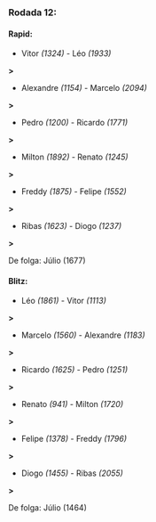 ### Rodada 12:

#### Rapid:

* Vitor *(1324)*     -     Léo *(1933)*

 **>** 
* Alexandre *(1154)*     -     Marcelo *(2094)*

 **>** 
* Pedro *(1200)*     -     Ricardo *(1771)*

 **>** 
* Milton *(1892)*     -     Renato *(1245)*

 **>** 
* Freddy *(1875)*     -     Felipe *(1552)*

 **>** 
* Ribas *(1623)*     -     Diogo *(1237)*

 **>** 

De folga: Júlio (1677)

#### Blitz:

* Léo *(1861)*     -     Vitor *(1113)*

 **>** 
* Marcelo *(1560)*     -     Alexandre *(1183)*

 **>** 
* Ricardo *(1625)*     -     Pedro *(1251)*

 **>** 
* Renato *(941)*     -     Milton *(1720)*

 **>** 
* Felipe *(1378)*     -     Freddy *(1796)*

 **>** 
* Diogo *(1455)*     -     Ribas *(2055)*

 **>** 

De folga: Júlio (1464)

